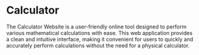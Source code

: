 # Calculator
 
 The Calculator Website is a user-friendly online tool designed to perform various mathematical calculations with ease. This web application provides a clean and intuitive interface, making it convenient for users to quickly and accurately perform calculations without the need for a physical calculator.